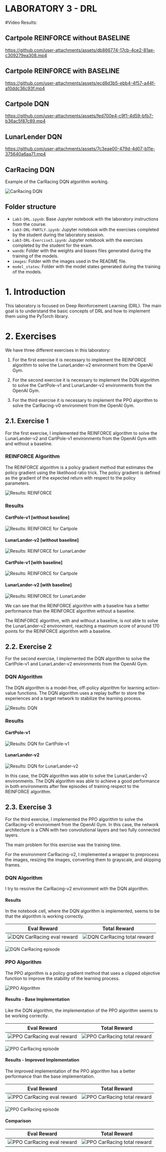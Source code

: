 # LABORATORY 3 - DRL

#Video Results: 

## Cartpole REINFORCE without BASELINE

https://github.com/user-attachments/assets/db866774-17cb-4ce2-81ae-c309279ea308.mp4

## Cartpole REINFORCE with BASELINE

https://github.com/user-attachments/assets/ecd8d3b5-ebb4-4f57-a44f-a10ddc36c93f.mp4

## Cartpole DQN

https://github.com/user-attachments/assets/fed700e4-c9f1-4d59-bfb7-b36ac5f87c89.mp4

## LunarLender DQN

https://github.com/user-attachments/assets/7c3eae00-479d-4d07-b11e-375640a6aa71.mp4

## CarRacing DQN
Example of the CarRacing DQN algorithm working.

![CarRacing DQN](images/example_DQNCarRacing.gif)

## Folder structure

- `Lab3-DRL.ipynb`: Base Jupyter notebook with the laboratory instructions from the course.
- `Lab3-DRL-PARTLY.ipynb`: Jupyter notebook with the exercises completed by the student during the laboratory session.
- `Lab3-DRL-Exercise3.ipynb`: Jupyter notebook with the exercises completed by the student for the exam.
- `wandb`: Folder with the weights and biases files generated during the training of the models.
- `images`: Folder with the images used in the README file.
- `model_states`: Folder with the model states generated during the training of the models.
  
# 1. Introduction

This laboratory is focused on Deep Reinforcement Learning (DRL). The main goal is to understand the basic concepts of DRL and how to implement them using the PyTorch library. 

# 2. Exercises

We have three different exercises in this laboratory:

1. For the first exercise it is necessary to implement the REINFORCE algorithm to solve the LunarLander-v2 environment from the OpenAI Gym.

2. For the second exercise it is necessary to implement the DQN algorithm to solve the CartPole-v1 and LunarLander-v2 environments from the OpenAI Gym.

3. For the third exercise it is necessary to implement the PPO algorithm to solve the CarRacing-v0 environment from the OpenAI Gym.

## 2.1. Exercise 1

For the first exercise, I implemented the REINFORCE algorithm to solve the LunarLander-v2 and CartPole-v1 environments from the OpenAI Gym with and without a baseline.

### REINFORCE Algorithm

The REINFORCE algorithm is a policy gradient method that estimates the policy gradient using the likelihood ratio trick. The policy gradient is defined as the gradient of the expected return with respect to the policy parameters.

![Results: REINFORCE](images/REINFORCE-formula.png)

### Results

#### CartPole-v1 [without baseline]
![Results: REINFORCE for Cartpole](images/cartpole_no_baseline.png)

#### LunarLander-v2 [without baseline]
![Results: REINFORCE for LunarLander](images/lunalender_no_baseline.png)

#### CartPole-v1 [with baseline]
![Results: REINFORCE for Cartpole](images/cartpole_baseline.png)

#### LunarLander-v2 [with baseline]
![Results: REINFORCE for LunarLander](images/lunalender_baseline.png)

We can see that the REINFORCE algorithm with a baseline has a better performance than the REINFORCE algorithm without a baseline. 

The REINFORCE algorithm, with and without a baseline, is not able to solve the LunarLander-v2 environment, reaching a maximum score of around 170 points for the REINFORCE algorithm with a baseline.

## 2.2. Exercise 2

For the second exercise, I implemented the DQN algorithm to solve the CartPole-v1 and LunarLander-v2 environments from the OpenAI Gym.

### DQN Algorithm

The DQN algorithm is a model-free, off-policy algorithm for learning action-value functions. The DQN algorithm uses a replay buffer to store the experiences and a target network to stabilize the learning process.

![Results: DQN](images/DQN-algorithm.png)

### Results

#### CartPole-v1
![Results: DQN for CartPole-v1](images/dqn_cartpole.png)

#### LunarLander-v2
![Results: DQN for LunarLander-v2](images/dqn_lunalender.png)

In this case, the DQN algorithm was able to solve the LunarLander-v2 environments. The DQN algorithm was able to achieve a good performance in both environments after few episodes of training respect to the REINFORCE algorithm.

## 2.3. Exercise 3 

For the third exercise, I implemented the PPO algorithm to solve the CarRacing-v0 environment from the OpenAI Gym.
In this case, the network architecture is a CNN with two convolutional layers and two fully connected layers.

The main problem for this exercise was the training time. 

For the environment CarRacing-v2, I implemented a wrapper to preprocess the images, resizing the images, converting them to grayscale, and skipping frames.

### DQN Algorithm
I try to resolve the CarRacing-v2 environment with the DQN algorithm.

#### Results
In the notebook cell, where the DQN algorithm is implemented, seems to be that the algorithm is working correctly.

Eval Reward         |  Total Reward
:-------------------------:|:-------------------------:
![DQN CarRacing eval reward](images/DQN_carracing_total_reward.png) | ![DQN CarRacing total reward](images/DQN_carracing_tot_reward.png)

![DQN CarRacing episode](images/DQN_carracing%20episodes.png)

### PPO Algorithm
The PPO algorithm is a policy gradient method that uses a clipped objective function to improve the stability of the learning process. 

![PPO Algorithm](images/PPO.png)

#### Results - Base Implementation
Like the DQN algorithm, the implementation of the PPO algorithm seems to be working correctly.

Eval Reward         |  Total Reward
:-------------------------:|:-------------------------:
![PPO CarRacing eval reward](images/PPO%20CarRacing%20eval.png) | ![PPO CarRacing total reward](images/PPO%20CarRacing%20total.png)

![PPO CarRacing episode](images/PPO%20episode%20carRacing.png)

#### Results - Improved Implementation
The improved implementation of the PPO algorithm has a better performance than the base implementation.

Eval Reward         |  Total Reward
:-------------------------:|:-------------------------:
![PPO CarRacing eval reward](images/PPO%20improved%20eval.png) | ![PPO CarRacing total reward](images/PPO%20improved%20total.png)

![PPO CarRacing episode](images/PPO%20improved%20episode.png)

#### Comparison

Eval Reward         |  Total Reward
:-------------------------:|:-------------------------:
![PPO CarRacing eval reward](images/PPO%20comparison.png) | ![PPO CarRacing total reward](images/PPO%20comparison%20total.png)

